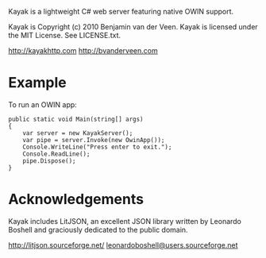 Kayak is a lightweight C# web server featuring native OWIN support.

Kayak is Copyright (c) 2010 Benjamin van der Veen. Kayak is licensed under the 
MIT License. See LICENSE.txt.

http://kayakhttp.com
http://bvanderveen.com

# Example

To run an OWIN app:

    public static void Main(string[] args)
    {
        var server = new KayakServer();
        var pipe = server.Invoke(new OwinApp());
        Console.WriteLine("Press enter to exit.");
        Console.ReadLine();
        pipe.Dispose();
    }


# Acknowledgements

Kayak includes LitJSON, an excellent JSON library written by Leonardo Boshell 
and graciously dedicated to the public domain.

http://litjson.sourceforge.net/
leonardoboshell@users.sourceforge.net

